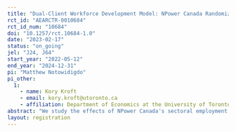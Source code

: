 ```yaml
---
title: "Dual-Client Workforce Development Model: NPower Canada Randomized Control Trial"
rct_id: "AEARCTR-0010684"
rct_id_num: "10684"
doi: "10.1257/rct.10684-1.0"
date: "2023-02-17"
status: "on_going"
jel: "J24, J64"
start_year: "2022-05-12"
end_year: "2024-12-31"
pi: "Matthew Notowidigdo"
pi_other:
  1:
    - name: Kory Kroft
    - email: kory.kroft@utoronto.ca
    - affiliation: Department of Economics at the University of Toronto
abstract: "We study the effects of NPower Canada's sectoral employment program, which offers skills training to under- or unemployed individuals from low-income communities, aiming to employ them in the information technology (IT) industry. We propose an analysis of the effectiveness of the program through a randomized control trial (RCT) looking at several outcomes, such as employment, continuing education, earnings, job quality, and others. We will combine surveys with government administrative data. Additionally, we intend to perform a cost-benefit analysis and develop a theoretical job search model. To evaluate the results of the RCT, we use a straightforward econometric framework that accounts for multiple hypothesis testing and allows for heterogeneity by participant characteristics or program stream. "
layout: registration
---
```


